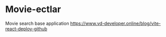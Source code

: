 # Movie-ectlar
Movie search base application
https://www.vd-developer.online/blog/vite-react-deploy-github
